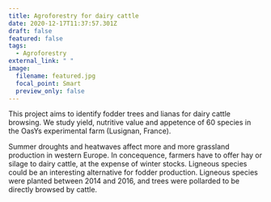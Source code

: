 ```yaml
---
title: Agroforestry for dairy cattle
date: 2020-12-17T11:37:57.301Z
draft: false
featured: false
tags:
  - Agroforestry
external_link: " "
image:
  filename: featured.jpg
  focal_point: Smart
  preview_only: false
---
```

 This project aims to identify fodder trees and lianas for dairy cattle browsing. We study yield, nutritive value and appetence of 60 species in the OasYs experimental farm (Lusignan, France).

Summer droughts and heatwaves affect more and more grassland production in western Europe. In concequence, farmers have to offer hay or silage to dairy cattle, at the expense of winter stocks. Ligneous species could be an interesting alternative for fodder production. Ligneous species were planted between 2014 and 2016, and trees were pollarded to be directly browsed by cattle.